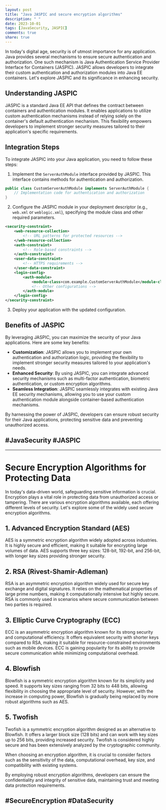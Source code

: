 ```yaml
---
layout: post
title: "Java JASPIC and secure encryption algorithms"
description: " "
date: 2023-10-01
tags: [JavaSecurity, JASPIC]
comments: true
share: true
---
```


In today's digital age, security is of utmost importance for any application. Java provides several mechanisms to ensure secure authentication and authorization. One such mechanism is Java Authentication Service Provider Interface for Containers (JASPIC). JASPIC allows developers to integrate their custom authentication and authorization modules into Java EE containers. Let's explore JASPIC and its significance in enhancing security.

## Understanding JASPIC

JASPIC is a standard Java EE API that defines the contract between containers and authentication modules. It enables applications to utilize custom authentication mechanisms instead of relying solely on the container's default authentication mechanism. This flexibility empowers developers to implement stronger security measures tailored to their application's specific requirements.

## Integration Steps

To integrate JASPIC into your Java application, you need to follow these steps:

1. Implement the `ServerAuthModule` interface provided by JASPIC. This interface contains methods for authentication and authorization.
```java
public class CustomServerAuthModule implements ServerAuthModule {
    // Implementation code for authentication and authorization
}
```
2. Configure the JASPIC module in your deployment descriptor (e.g., `web.xml` or `weblogic.xml`), specifying the module class and other required parameters.
```xml
<security-constraint>
    <web-resource-collection>
        <!-- URL patterns for protected resources -->
    </web-resource-collection>
    <auth-constraint>
        <!-- Role-based constraints -->
    </auth-constraint>
    <user-data-constraint>
        <!-- HTTPS requirements -->
    </user-data-constraint>
    <login-config>
        <auth-module>
            <module-class>com.example.CustomServerAuthModule</module-class>
            <!-- Other configurations -->
        </auth-module>
    </login-config>
</security-constraint>
```
3. Deploy your application with the updated configuration.

## Benefits of JASPIC

By leveraging JASPIC, you can maximize the security of your Java applications. Here are some key benefits:

- **Customization**: JASPIC allows you to implement your own authentication and authorization logic, providing the flexibility to implement stronger security measures tailored to your application's needs.
- **Enhanced Security**: By using JASPIC, you can integrate advanced security mechanisms such as multi-factor authentication, biometric authentication, or custom encryption algorithms.
- **Seamless Integration**: JASPIC seamlessly integrates with existing Java EE security mechanisms, allowing you to use your custom authentication module alongside container-based authentication mechanisms.

By harnessing the power of JASPIC, developers can ensure robust security for their Java applications, protecting sensitive data and preventing unauthorized access.

## #JavaSecurity #JASPIC

---

# Secure Encryption Algorithms for Protecting Data

In today's data-driven world, safeguarding sensitive information is crucial. Encryption plays a vital role in protecting data from unauthorized access or tampering. There are various encryption algorithms available, each offering different levels of security. Let's explore some of the widely used secure encryption algorithms.

## 1. Advanced Encryption Standard (AES)

AES is a symmetric encryption algorithm widely adopted across industries. It is highly secure and efficient, making it suitable for encrypting large volumes of data. AES supports three key sizes: 128-bit, 192-bit, and 256-bit, with longer key sizes providing stronger security.

## 2. RSA (Rivest-Shamir-Adleman)

RSA is an asymmetric encryption algorithm widely used for secure key exchange and digital signatures. It relies on the mathematical properties of large prime numbers, making it computationally intensive but highly secure. RSA is commonly used in scenarios where secure communication between two parties is required.

## 3. Elliptic Curve Cryptography (ECC)

ECC is an asymmetric encryption algorithm known for its strong security and computational efficiency. It offers equivalent security with shorter keys compared to RSA, making it suitable for resource-constrained environments such as mobile devices. ECC is gaining popularity for its ability to provide secure communication while minimizing computational overhead.

## 4. Blowfish

Blowfish is a symmetric encryption algorithm known for its simplicity and speed. It supports key sizes ranging from 32 bits to 448 bits, allowing flexibility in choosing the appropriate level of security. However, with the increase in computing power, Blowfish is gradually being replaced by more robust algorithms such as AES.

## 5. Twofish

Twofish is a symmetric encryption algorithm designed as an alternative to Blowfish. It offers a larger block size (128 bits) and can work with key sizes up to 256 bits, providing increased security. Twofish is considered highly secure and has been extensively analyzed by the cryptographic community.

When choosing an encryption algorithm, it is crucial to consider factors such as the sensitivity of the data, computational overhead, key size, and compatibility with existing systems.

By employing robust encryption algorithms, developers can ensure the confidentiality and integrity of sensitive data, maintaining trust and meeting data protection requirements.

## #SecureEncryption #DataSecurity